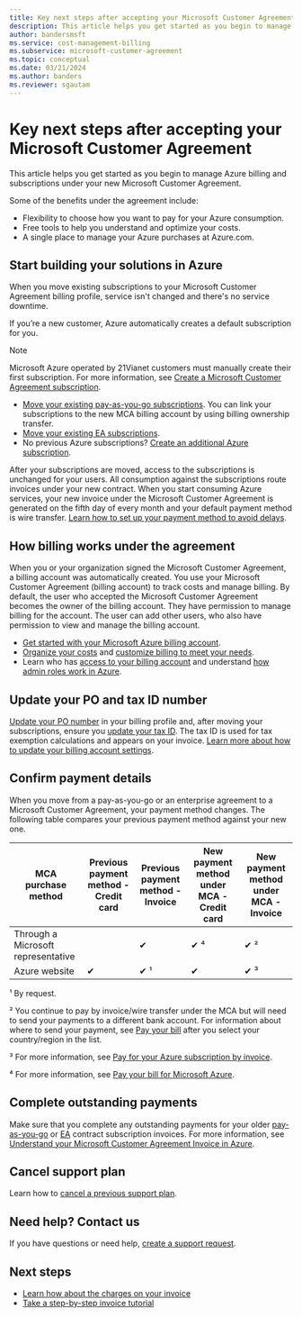 ```yaml
---
title: Key next steps after accepting your Microsoft Customer Agreement - Azure
description: This article helps you get started as you begin to manage Azure billing and subscriptions under your new Microsoft Customer Agreement.
author: bandersmsft
ms.service: cost-management-billing
ms.subservice: microsoft-customer-agreement
ms.topic: conceptual
ms.date: 03/21/2024
ms.author: banders
ms.reviewer: sgautam
---
```


# Key next steps after accepting your Microsoft Customer Agreement

This article helps you get started as you begin to manage Azure billing and subscriptions under your new Microsoft Customer Agreement.

Some of the benefits under the agreement include:

- Flexibility to choose how you want to pay for your Azure consumption.
- Free tools to help you understand and optimize your costs.
- A single place to manage your Azure purchases at Azure.com.

## Start building your solutions in Azure

When you move existing subscriptions to your Microsoft Customer Agreement billing profile, service isn't changed and there's no service downtime. 

If you’re a new customer, Azure automatically creates a default subscription for you.

>[!NOTE]
>Microsoft Azure operated by 21Vianet customers must manually create their first subscription. For more information, see [Create a Microsoft Customer Agreement subscription](../manage/create-subscription.md).

- [Move your existing pay-as-you-go subscriptions](../manage/mca-request-billing-ownership.md). You can link your subscriptions to the new MCA billing account by using billing ownership transfer.
- [Move your existing EA subscriptions](../manage/mca-setup-account.md).
- No previous Azure subscriptions? [Create an additional Azure subscription](../manage/create-subscription.md).

After your subscriptions are moved, access to the subscriptions is unchanged for your users. All consumption against the subscriptions route invoices under your new contract.
When you start consuming Azure services, your new invoice under the Microsoft Customer Agreement is generated on the fifth day of every month and your default payment method is wire transfer. [Learn how to set up your payment method to avoid delays](../understand/pay-bill.md#wire-bank-details).

## How billing works under the agreement

When you or your organization signed the Microsoft Customer Agreement, a billing account was automatically created. You use your Microsoft Customer Agreement (billing account) to track costs and manage billing. By default, the user who accepted the Microsoft Customer Agreement becomes the owner of the billing account. They have permission to manage billing for the account. The user can add other users, who also have permission to view and manage the billing account.

- [Get started with your Microsoft Azure billing account](../understand/mca-overview.md).
- [Organize your costs](https://www.youtube.com/watch?v=7RxTfShGHwU) and [customize billing to meet your needs](../manage/mca-section-invoice.md).
- Learn who has [access to your billing account](https://www.youtube.com/watch?v=9sqglBlKkho) and understand [how admin roles work in Azure](../manage/understand-mca-roles.md#billing-profile-roles-and-tasks).

## Update your PO and tax ID number

[Update your PO number](../manage/change-azure-account-profile.md#update-a-po-number) in your billing profile and, after moving your subscriptions, ensure you [update your tax ID](../manage/change-azure-account-profile.md#update-your-tax-id). The tax ID is used for tax exemption calculations and appears on your invoice. [Learn more about how to update your billing account settings](/microsoft-store/update-microsoft-store-for-business-account-settings).


## Confirm payment details

When you move from a pay-as-you-go or an enterprise agreement to a Microsoft Customer Agreement, your payment method changes. The following table compares your previous payment method against your new one.

| MCA purchase method | Previous payment method - Credit card | Previous payment method - Invoice | New payment method under MCA - Credit card | New payment method under MCA - Invoice |
| --- | --- | --- |--- |--- |
| Through a Microsoft representative |  | ✔  |  ✔ ⁴ | ✔ ² |
| Azure website | ✔ | ✔ ¹ | ✔ | ✔ ³ |

¹ By request.

² You continue to pay by invoice/wire transfer under the MCA but will need to send your payments to a different bank account. For information about where to send your payment, see [Pay your bill](../understand/pay-bill.md#wire-bank-details) after you select your country/region in the list.

³ For more information, see [Pay for your Azure subscription by invoice](../manage/pay-by-invoice.md).

⁴ For more information, see [Pay your bill for Microsoft Azure](../understand/pay-bill.md#pay-now-in-the-azure-portal).

## Complete outstanding payments

Make sure that you complete any outstanding payments for your older [pay-as-you-go](../understand/download-azure-invoice.md) or [EA](../manage/direct-ea-billing-invoice-documents.md) contract subscription invoices. For more information, see [Understand your Microsoft Customer Agreement Invoice in Azure](../understand/mca-understand-your-invoice.md#billing-period).

## Cancel support plan

Learn how to [cancel a previous support plan](../manage/subscription-transfer.md?toc=/azure/cost-management-billing/microsoft-customer-agreement/toc.json#cancel-a-prior-support-plan).

## Need help? Contact us

If you have questions or need help, [create a support request](https://go.microsoft.com/fwlink/?linkid=2083458).

## Next steps

- [Learn how about the charges on your invoice](https://www.youtube.com/watch?v=e2LGZZ7GubA)
- [Take a step-by-step invoice tutorial](../understand/review-customer-agreement-bill.md)
